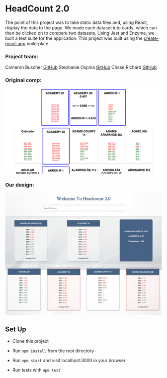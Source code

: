 # HeadCount 2.0

The point of this project was to take static data files and, using React, display the data to the page. We made each dataset into cards, which can then be clicked on to compare two datasets. Using Jest and Enzyme, we built a test suite for the application. This project was built using the [create-react-app](https://github.com/facebookincubator/create-react-app) boilerplate.

### Project team:

Cameron Buscher [GitHub](https://github.com/YayFiber) 
Stephanie Ospina [GitHub](https://github.com/sospinar21) 
Chase Richard [GitHub](https://github.com/hmmChase) 

### Original comp:

![Comp Spec](./src/assets/HeadCount1.png)  

### Our design:

![Project Screenshot](./src/assets/HeadCount2.png)

## Set Up

* Clone this project

* Run `npm install` from the root directory

* Run `npm start` and visit localhost:3000 in your browser

* Run tests with `npm test`

